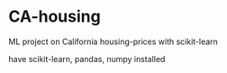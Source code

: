 # CA-housing
ML project on California housing-prices with scikit-learn

have scikit-learn, pandas, numpy installed
